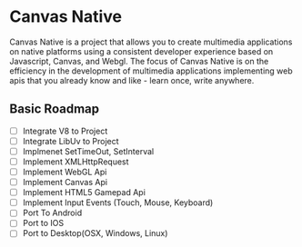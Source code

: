 # Canvas Native

Canvas Native is a project that allows you to create multimedia applications on native platforms using a consistent developer experience based on Javascript, Canvas, and Webgl. The focus of Canvas Native is on the efficiency in the development of multimedia applications implementing web apis that you already know and like - learn once, write anywhere.

## Basic Roadmap

- [ ] Integrate V8 to Project
- [ ] Integrate LibUv to Project
- [ ] Implmenet SetTimeOut, SetInterval
- [ ] Implement XMLHttpRequest
- [ ] Implement WebGL Api
- [ ] Implement Canvas Api
- [ ] Implement HTML5 Gamepad Api
- [ ] Implement Input Events (Touch, Mouse, Keyboard)
- [ ] Port To Android
- [ ] Port to IOS
- [ ] Port to Desktop(OSX, Windows, Linux)